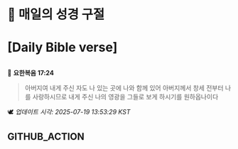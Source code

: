 # 🙏 매일의 성경 구절
# [Daily Bible verse]
##
<!-- START_BIBLE_VERSE -->
📖 **요한복음 17:24**
> 아버지여 내게 주신 자도 나 있는 곳에 나와 함께 있어 아버지께서 창세 전부터 나를 사랑하시므로 내게 주신 나의 영광을 그들로 보게 하시기를 원하옵나이다

🕊️ _업데이트 시각: 2025-07-19 13:53:29 KST_
  <!-- END_BIBLE_VERSE -->
## GITHUB_ACTION
